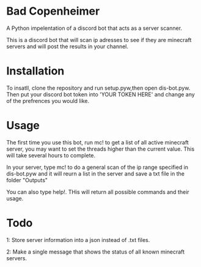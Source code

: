 # Bad Copenheimer
A Python impelentation of a discord bot that acts as a server scanner.

This is a discord bot that will scan ip adresses to see if they are minecraft servers and will post the results in your channel.

# Installation
To insatll, clone the repository and run setup.pyw,then open dis-bot.pyw. Then put your discord bot token into 'YOUR TOKEN HERE' and change any of the prefrences you would like.

# Usage
The first time you use this bot, run mc! to get a list of all active minecraft server, you may want to set the threads higher than the current value. This will take several hours to complete.

In your server, type mc! to do a general scan of the ip range specified in dis-bot.pyw and it will reurn a list in the server and save a txt file in the folder "Outputs"

You can also type help!. THis will return all possible commands and their usage.


# Todo

1: Store server information into a json instead of .txt files.

2: Make a single message that shows the status of all known minecraft servers.